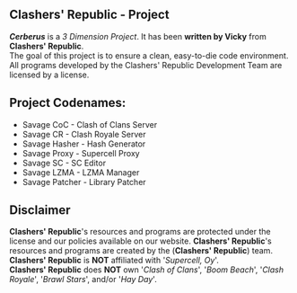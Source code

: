 ## Clashers' Republic - Project

***Cerberus*** is a _3 Dimension Project_.
It has been **written by Vicky** from **Clashers' Republic**.  
The goal of this project is to ensure a clean, easy-to-die code environment.
All programs developed by the Clashers' Republic Development Team are licensed by a license.

## Project Codenames:
* Savage CoC - Clash of Clans Server
* Savage CR - Clash Royale Server
* Savage Hasher - Hash Generator
* Savage Proxy - Supercell Proxy
* Savage SC - SC Editor
* Savage LZMA - LZMA Manager
* Savage Patcher - Library Patcher

## Disclaimer
**Clashers' Republic**'s resources and programs are protected under the license and our policies available on our website.
**Clashers' Republic**'s resources and programs are created by the (**Clashers' Republic**) team.  
**Clashers' Republic** is **NOT** affiliated with '_Supercell, Oy_'.  
**Clashers' Republic** does **NOT** own '_Clash of Clans_', '_Boom Beach_', '_Clash Royale_', '_Brawl Stars_', and/or '_Hay Day_'.
